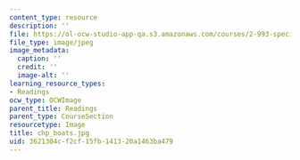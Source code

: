 ```yaml
---
content_type: resource
description: ''
file: https://ol-ocw-studio-app-qa.s3.amazonaws.com/courses/2-993-special-topics-in-mechanical-engineering-the-art-and-science-of-boat-design-january-iap-2007/3621304cf2cf15fb141320a1463ba479_chp_boats.jpg
file_type: image/jpeg
image_metadata:
  caption: ''
  credit: ''
  image-alt: ''
learning_resource_types:
- Readings
ocw_type: OCWImage
parent_title: Readings
parent_type: CourseSection
resourcetype: Image
title: chp_boats.jpg
uid: 3621304c-f2cf-15fb-1413-20a1463ba479
---
```

